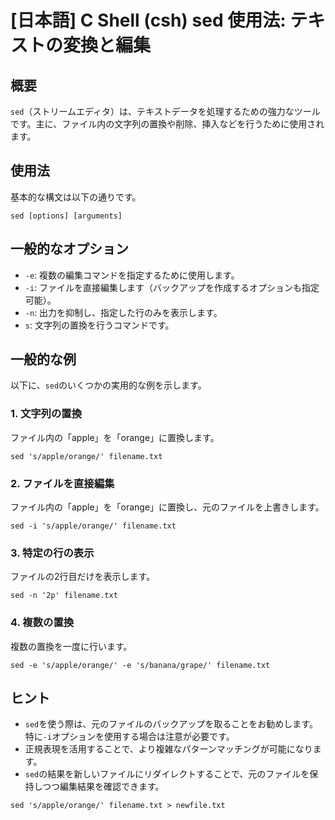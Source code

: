 # [日本語] C Shell (csh) sed 使用法: テキストの変換と編集

## 概要
`sed`（ストリームエディタ）は、テキストデータを処理するための強力なツールです。主に、ファイル内の文字列の置換や削除、挿入などを行うために使用されます。

## 使用法
基本的な構文は以下の通りです。

```shell
sed [options] [arguments]
```

## 一般的なオプション
- `-e`: 複数の編集コマンドを指定するために使用します。
- `-i`: ファイルを直接編集します（バックアップを作成するオプションも指定可能）。
- `-n`: 出力を抑制し、指定した行のみを表示します。
- `s`: 文字列の置換を行うコマンドです。

## 一般的な例
以下に、`sed`のいくつかの実用的な例を示します。

### 1. 文字列の置換
ファイル内の「apple」を「orange」に置換します。

```shell
sed 's/apple/orange/' filename.txt
```

### 2. ファイルを直接編集
ファイル内の「apple」を「orange」に置換し、元のファイルを上書きします。

```shell
sed -i 's/apple/orange/' filename.txt
```

### 3. 特定の行の表示
ファイルの2行目だけを表示します。

```shell
sed -n '2p' filename.txt
```

### 4. 複数の置換
複数の置換を一度に行います。

```shell
sed -e 's/apple/orange/' -e 's/banana/grape/' filename.txt
```

## ヒント
- `sed`を使う際は、元のファイルのバックアップを取ることをお勧めします。特に`-i`オプションを使用する場合は注意が必要です。
- 正規表現を活用することで、より複雑なパターンマッチングが可能になります。
- `sed`の結果を新しいファイルにリダイレクトすることで、元のファイルを保持しつつ編集結果を確認できます。

```shell
sed 's/apple/orange/' filename.txt > newfile.txt
```
